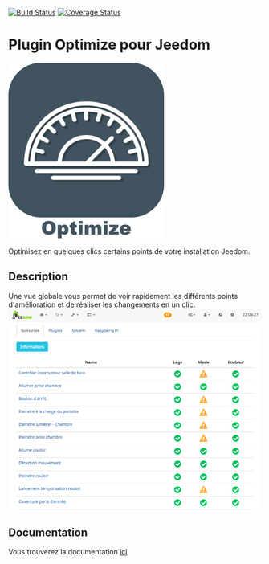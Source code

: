 [![Build Status](https://travis-ci.org/Jeedom-Plugins-Extra/plugin-Optimize.svg?branch=master)](https://travis-ci.org/Jeedom-Plugins-Extra/plugin-Optimize) [![Coverage Status](https://coveralls.io/repos/github/Jeedom-Plugins-Extra/plugin-Optimize/badge.svg?branch=master)](https://coveralls.io/github/Jeedom-Plugins-Extra/plugin-Optimize?branch=master)

# Plugin Optimize pour Jeedom

<img src="docs/images/Optimize_icon.png" />

Optimisez en quelques clics certains points de votre installation Jeedom.

## Description

Une vue globale vous permet de voir rapidement les différents points d'amélioration et de réaliser les changements en un clic.
<img src="docs/images/Screenshot.png" alt="Screenshot" />

## Documentation

Vous trouverez la documentation [ici](https://github.com/Jeedom-Plugins-Extra/plugin-Optimize/blob/master/docs/fr_FR/index.md)
